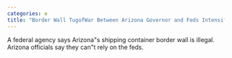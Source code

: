 ```yaml
---
categories: e
title: "Border Wall TugofWar Between Arizona Governor and Feds Intensifies"
---
```

A federal agency says Arizona"s shipping container border wall is illegal. Arizona officials say they can"t rely on the feds.